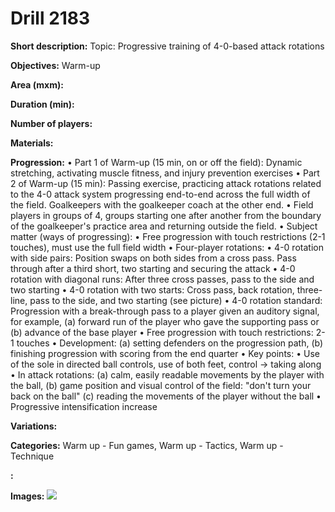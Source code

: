 # Drill 2183

**Short description:**
Topic: Progressive training of 4-0-based attack rotations

**Objectives:**
Warm-up

**Area (mxm):**


**Duration (min):**


**Number of players:**


**Materials:**


**Progression:**
• Part 1 of Warm-up (15 min, on or off the field): Dynamic stretching, activating muscle fitness, and injury prevention exercises
• Part 2 of Warm-up (15 min): Passing exercise, practicing attack rotations related to the 4-0 attack system progressing end-to-end across the full width of the field. Goalkeepers with the goalkeeper coach at the other end.
• Field players in groups of 4, groups starting one after another from the boundary of the goalkeeper's practice area and returning outside the field.
• Subject matter (ways of progressing):
• Free progression with touch restrictions (2-1 touches), must use the full field width
• Four-player rotations:
• 4-0 rotation with side pairs: Position swaps on both sides from a cross pass. Pass through after a third short, two starting and securing the attack
• 4-0 rotation with diagonal runs: After three cross passes, pass to the side and two starting
• 4-0 rotation with two starts: Cross pass, back rotation, three-line, pass to the side, and two starting (see picture)
• 4-0 rotation standard: Progression with a break-through pass to a player given an auditory signal, for example, (a) forward run of the player who gave the supporting pass or (b) advance of the base player
• Free progression with touch restrictions: 2-1 touches
• Development: (a) setting defenders on the progression path, (b) finishing progression with scoring from the end quarter
• Key points:
• Use of the sole in directed ball controls, use of both feet, control -> taking along
• In attack rotations: (a) calm, easily readable movements by the player with the ball, (b) game position and visual control of the field: "don't turn your back on the ball" (c) reading the movements of the player without the ball
• Progressive intensification increase

**Variations:**


**Categories:**
Warm up - Fun games, Warm up - Tactics, Warm up - Technique

**:**


**Images:**
![](https://www.coachingfutsal.com/\images\79fadcc8-68dc-4cf8-ada1-3cae353e1a8d_kerkko-2-1.png)

